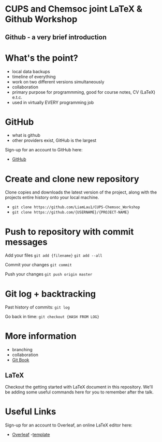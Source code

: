# CUPS and Chemsoc joint LaTeX & Github Workshop


## Github - a very brief introduction

# What's the point?
- local data backups
- timeline of everything
- work on two different versions simultaneously
- collaboration
- primary purpose for programmming, good for course notes, CV (LaTeX) e.t.c.
- used in virtually EVERY programming job

# GitHub
- what is github
- other providers exist, GitHub is the largest

Sign-up for an account to GitHub here:
- [GitHub](https://github.com)

# Create and clone new repository

Clone copies and downloads the latest version of the project, along with the projects entire history onto your local machine.

- `git clone https://github.com/LiamLau1/CUPS-Chemsoc_Workshop` 
- `git clone https://github.com/{USERNAME}/{PROJECT-NAME}`


# Push to repository with commit messages
Add your files
`git add {filename}`
`git add --all`

Commit your changes
`git commit`

Push your changes
`git push origin master`

# Git log + backtracking
Past history of commits:
`git log`

Go back in time:
`git checkout {HASH FROM LOG}`


# More information
- branching
- collaboration
- [Git Book](https://git-scm.com/book/en/v2)


## LaTeX

Checkout the getting started with LaTeX document in this repository.
We'll be adding some useful commands here for you to remember after the talk.

# Useful Links
Sign-up for an account to Overleaf, an online LaTeX editor here:
- [Overleaf](https://www.overleaf.com)
-[template](https://www.overleaf.com/project/5dc035ac29200c00014dfeaa)
